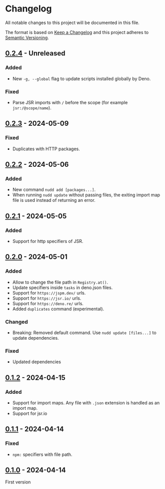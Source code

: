 # Changelog
All notable changes to this project will be documented in this file.

The format is based on [Keep a Changelog](https://keepachangelog.com/)
and this project adheres to [Semantic Versioning](https://semver.org/).

## [0.2.4] - Unreleased
### Added
- New `-g, --global` flag to update scripts installed globally by Deno.

### Fixed
- Parse JSR imports with `/` before the scope (for example `jsr:/@scope/name`).

## [0.2.3] - 2024-05-09
### Fixed
- Duplicates with HTTP packages.

## [0.2.2] - 2024-05-06
### Added
- New command `nudd add [packages...]`.
- When running `nudd update` without passing files, the exiting import map file is used instead of returning an error.

## [0.2.1] - 2024-05-05
### Added
- Support for http specifiers of JSR.

## [0.2.0] - 2024-05-01
### Added
- Allow to change the file path in `Registry.at()`.
- Update specifiers inside `tasks` in deno.json files.
- Support for `https://jspm.dev/` urls.
- Support for `https://jsr.io/` urls.
- Support for `https://deno.re/` urls.
- Added `duplicates` command (experimental).

### Changed
- Breaking: Removed default command. Use `nudd update [files...]` to update dependencies.

### Fixed
- Updated dependencies

## [0.1.2] - 2024-04-15
### Added
- Support for import maps. Any file with `.json` extension is handled as an import map.
- Support for jsr.io

## [0.1.1] - 2024-04-14
### Fixed
- `npm:` specifiers with file path.

## [0.1.0] - 2024-04-14
First version

[0.2.4]: https://github.com/oscarotero/nudd/compare/v0.2.3...HEAD
[0.2.3]: https://github.com/oscarotero/nudd/compare/v0.2.2...v0.2.3
[0.2.2]: https://github.com/oscarotero/nudd/compare/v0.2.1...v0.2.2
[0.2.1]: https://github.com/oscarotero/nudd/compare/v0.2.0...v0.2.1
[0.2.0]: https://github.com/oscarotero/nudd/compare/v0.1.2...v0.2.0
[0.1.2]: https://github.com/oscarotero/nudd/compare/v0.1.1...v0.1.2
[0.1.1]: https://github.com/oscarotero/nudd/compare/v0.1.0...v0.1.1
[0.1.0]: https://github.com/oscarotero/nudd/releases/tag/v0.1.0
